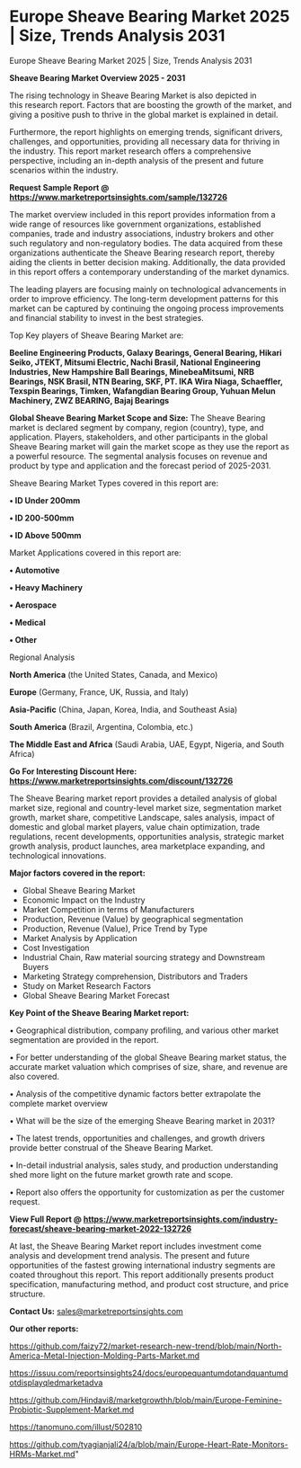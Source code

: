 # Europe Sheave Bearing Market 2025 | Size, Trends Analysis 2031
Europe Sheave Bearing Market 2025 | Size, Trends Analysis 2031

<Strong> Sheave Bearing Market Overview 2025 - 2031</strong>

The rising technology in Sheave Bearing Market is also depicted in this research report. Factors that are boosting the growth of the market, and giving a positive push to thrive in the global market is explained in detail.

Furthermore, the report highlights on emerging trends, significant drivers, challenges, and opportunities, providing all necessary data for thriving in the industry. This report market research offers a comprehensive perspective, including an in-depth analysis of the present and future scenarios within the industry.

<strong>Request Sample Report @ <a href=https://www.marketreportsinsights.com/sample/132726>https://www.marketreportsinsights.com/sample/132726</a></strong>

The market overview included in this report provides information from a wide range of resources like government organizations, established companies, trade and industry associations, industry brokers and other such regulatory and non-regulatory bodies. The data acquired from these organizations authenticate the Sheave Bearing research report, thereby aiding the clients in better decision making. Additionally, the data provided in this report offers a contemporary understanding of the market dynamics.

The leading players are focusing mainly on technological advancements in order to improve efficiency. The long-term development patterns for this market can be captured by continuing the ongoing process improvements and financial stability to invest in the best strategies.

Top Key players of Sheave Bearing Market are:

<strong>Beeline Engineering Products, Galaxy Bearings, General Bearing, Hikari Seiko, JTEKT, Mitsumi Electric, Nachi Brasil, National Engineering Industries, New Hampshire Ball Bearings, MinebeaMitsumi, NRB Bearings, NSK Brasil, NTN Bearing, SKF, PT. IKA Wira Niaga, Schaeffler, Texspin Bearings, Timken, Wafangdian Bearing Group, Yuhuan Melun Machinery, ZWZ BEARING, Bajaj Bearings</strong>

<strong><b>Global Sheave Bearing Market Scope and Size:</b></strong>
The Sheave Bearing market is declared segment by company, region (country), type, and application. Players, stakeholders, and other participants in the global Sheave Bearing market will gain the market scope as they use the report as a powerful resource. The segmental analysis focuses on revenue and product by type and application and the forecast period of 2025-2031.

Sheave Bearing Market Types covered in this report are:

<strong>• ID Under 200mm

• ID 200-500mm

• ID Above 500mm</strong>

Market Applications covered in this report are:

<strong>• Automotive

• Heavy Machinery

• Aerospace

• Medical

• Other</strong> 

Regional Analysis

<strong>North America</strong> (the United States, Canada, and Mexico)

<strong>Europe</strong> (Germany, France, UK, Russia, and Italy)

<strong>Asia-Pacific</strong> (China, Japan, Korea, India, and Southeast Asia)

<strong>South America</strong> (Brazil, Argentina, Colombia, etc.)

<strong>The Middle East and Africa</strong> (Saudi Arabia, UAE, Egypt, Nigeria, and South Africa)

<strong>Go For Interesting Discount Here: <a href=https://www.marketreportsinsights.com/discount/132726>https://www.marketreportsinsights.com/discount/132726</a></strong>

The Sheave Bearing market report provides a detailed analysis of global market size, regional and country-level market size, segmentation market growth, market share, competitive Landscape, sales analysis, impact of domestic and global market players, value chain optimization, trade regulations, recent developments, opportunities analysis, strategic market growth analysis, product launches, area marketplace expanding, and technological innovations.

<strong><b>Major factors covered in the report:</b></strong>
<ul>
  <li>Global Sheave Bearing Market </li>
  <li>Economic Impact on the Industry</li>
  <li>Market Competition in terms of Manufacturers</li>
  <li>Production, Revenue (Value) by geographical segmentation</li>
  <li>Production, Revenue (Value), Price Trend by Type</li>
  <li>Market Analysis by Application</li>
  <li>Cost Investigation</li>
  <li>Industrial Chain, Raw material sourcing strategy and Downstream Buyers</li>
  <li>Marketing Strategy comprehension, Distributors and Traders</li>
  <li>Study on Market Research Factors</li>
  <li>Global Sheave Bearing Market Forecast</li>
</ul>

<strong><b>Key Point of the Sheave Bearing Market report:</b></strong>

• Geographical distribution, company profiling, and various other market segmentation are provided in the report.

• For better understanding of the global Sheave Bearing market status, the accurate market valuation which comprises of size, share, and revenue are also covered.

• Analysis of the competitive dynamic factors better extrapolate the complete market overview

• What will be the size of the emerging Sheave Bearing market in 2031?

• The latest trends, opportunities and challenges, and growth drivers provide better construal of the Sheave Bearing Market.

• In-detail industrial analysis, sales study, and production understanding shed more light on the future market growth rate and scope.

• Report also offers the opportunity for customization as per the customer request.

<strong><b>View Full Report @ <a href=https://www.marketreportsinsights.com/industry-forecast/sheave-bearing-market-2022-132726>https://www.marketreportsinsights.com/industry-forecast/sheave-bearing-market-2022-132726</a></b></strong>


At last, the Sheave Bearing Market report includes investment come analysis and development trend analysis. The present and future opportunities of the fastest growing international industry segments are coated throughout this report. This report additionally presents product specification, manufacturing method, and product cost structure, and price structure.

<strong>Contact Us:</strong>
sales@marketreportsinsights.com

<strong>Our other reports:</strong>

<a href=https://github.com/faizy72/market-research-new-trend/blob/main/North-America-Metal-Injection-Molding-Parts-Market.md>https://github.com/faizy72/market-research-new-trend/blob/main/North-America-Metal-Injection-Molding-Parts-Market.md</a>

<a href=https://issuu.com/reportsinsights24/docs/europequantumdotandquantumdotdisplayqledmarketadva>https://issuu.com/reportsinsights24/docs/europequantumdotandquantumdotdisplayqledmarketadva</a>

<a href=https://github.com/Hindavi8/marketgrowthh/blob/main/Europe-Feminine-Probiotic-Supplement-Market.md>https://github.com/Hindavi8/marketgrowthh/blob/main/Europe-Feminine-Probiotic-Supplement-Market.md</a>

<a href=https://tanomuno.com/illust/502810>https://tanomuno.com/illust/502810</a>

<a href=https://github.com/tyagianjali24/a/blob/main/Europe-Heart-Rate-Monitors-HRMs-Market.md>https://github.com/tyagianjali24/a/blob/main/Europe-Heart-Rate-Monitors-HRMs-Market.md</a>"
